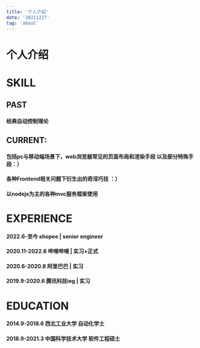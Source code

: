 ```yaml
---
title: '个人介绍'
date: '20211227'
tag: 'about'
---
```

# 个人介绍

# SKILL 

## PAST

#### 经典自动控制理论
## CURRENT:
#### 包括pc与移动端场景下，web浏览器常见的页面布局和渲染手段 以及部分特殊手段：）
#### 各种Frontend相关问题下衍生出的奇淫巧技 ：）
#### 以nodejs为主的各种mvc服务框架使用
# EXPERIENCE
#### 2022.6-至今    shopee  | senior engineer 

#### 2020.11-2022.6    哔哩哔哩  | 实习+正式

#### 2020.6-2020.8 阿里巴巴  |  实习


#### 2019.9-2020.6  腾讯科技ieg | 实习


# EDUCATION

#### 2014.9-2018.6 西北工业大学       自动化学士

#### 2018.9-2021.3 中国科学技术大学        软件工程硕士